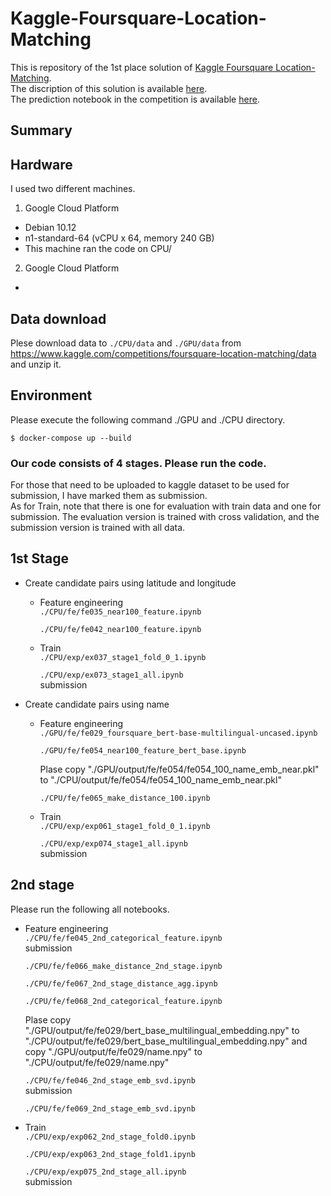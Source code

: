 # Kaggle-Foursquare-Location-Matching
This is repository of the 1st place solution of [Kaggle Foursquare Location-Matching](https://www.kaggle.com/competitions/foursquare-location-matching).</br>
The discription of this solution is available [here](https://www.kaggle.com/competitions/foursquare-location-matching/discussion/336055).</br>
The prediction notebook in the competition is available [here](https://www.kaggle.com/code/takoihiraokazu/sub-ex73-74-75-ex104-115-90-101-merge-train3).

## Summary

## Hardware
I used two different machines.
1. Google Cloud Platform
- Debian 10.12
- n1-standard-64 (vCPU x 64, memory 240 GB)
- This machine ran the code on CPU/
2. Google Cloud Platform
- 

## Data download
Plese download data to `./CPU/data` and `./GPU/data` from https://www.kaggle.com/competitions/foursquare-location-matching/data and unzip it.

## Environment
Please execute the following command ./GPU and ./CPU directory.
```
$ docker-compose up --build
```

### Our code consists of 4 stages. Please run the code.
For those that need to be uploaded to kaggle dataset to be used for submission, I have marked them as submission.</br>
 As for Train, note that there is one for evaluation with train data and one for submission. The evaluation version is trained with cross validation, and the submission version is trained with all data.
## 1st Stage
- Create candidate pairs using latitude and longitude
    - Feature engineering</br>
        ``` ./CPU/fe/fe035_near100_feature.ipynb ```</br>

        ``` ./CPU/fe/fe042_near100_feature.ipynb ```
    - Train</br>
        ```./CPU/exp/ex037_stage1_fold_0_1.ipynb ```</br>
        
        ``` ./CPU/exp/ex073_stage1_all.ipynb ``` </br>
        submission
- Create candidate pairs using name
    - Feature engineering</br>
        ``` ./GPU/fe/fe029_foursquare_bert-base-multilingual-uncased.ipynb ``` </br>

        ``` ./GPU/fe/fe054_near100_feature_bert_base.ipynb ```</br>
    
      Plase copy "./GPU/output/fe/fe054/fe054_100_name_emb_near.pkl" to "./CPU/output/fe/fe054/fe054_100_name_emb_near.pkl"

        ``` ./CPU/fe/fe065_make_distance_100.ipynb  ```
    - Train </br>
        ``` ./CPU/exp/exp061_stage1_fold_0_1.ipynb ```</br>

        ``` ./CPU/exp/exp074_stage1_all.ipynb ```</br>
            submission
## 2nd stage
Please run the following all notebooks.

- Feature engineering</br>
     ``` ./CPU/fe/fe045_2nd_categorical_feature.ipynb ```</br>
        submission

    ```./CPU/fe/fe066_make_distance_2nd_stage.ipynb ```</br>

    ```./CPU/fe/fe067_2nd_stage_distance_agg.ipynb```</br>

    ```./CPU/fe/fe068_2nd_categorical_feature.ipynb```</br>

    Plase copy "./GPU/output/fe/fe029/bert_base_multilingual_embedding.npy" to "./CPU/output/fe/fe029/bert_base_multilingual_embedding.npy" and copy "./GPU/output/fe/fe029/name.npy" to "./CPU/output/fe/fe029/name.npy"

    ```./CPU/fe/fe046_2nd_stage_emb_svd.ipynb```</br>
        submission

    ```./CPU/fe/fe069_2nd_stage_emb_svd.ipynb```</br>
- Train</br>
    ```./CPU/exp/exp062_2nd_stage_fold0.ipynb```</br>

    ```./CPU/exp/exp063_2nd_stage_fold1.ipynb```</br>
    
    ```./CPU/exp/exp075_2nd_stage_all.ipynb```</br>
        submission




